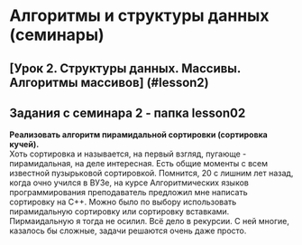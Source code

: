 # Алгоритмы и структуры данных (семинары)

## [Урок 2. Структуры данных. Массивы. Алгоритмы массивов] (#lesson2)
  
## <a id="lesson02"/> Задания с семинара 2 - папка lesson02  
**Реализовать алгоритм пирамидальной сортировки (сортировка кучей).**  
Хоть сортировка и называется, на первый взгляд, пугающе - пирамидальная, на деле интересная. Есть общие моменты с всем известной пузырьковой сортировкой. Помнится, 20 с лишним лет назад, когда очно учился в ВУЗе, на курсе Алгоритмических языков программирования преподаватель предложил мне написать сортировку на С++. Можно было по выбору использовать пирамидальную сортировку или сортировку вставками. Пирмаидальную я тогда не осилил. Всё дело в рекурсии. С ней многие, казалось бы сложные, задачи решаются очень даже просто.
